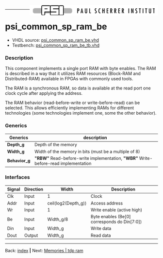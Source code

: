 <img align="right" src="../psi_logo.png">

***

# psi\_common\_sp\_ram\_be

- VHDL source: [psi_common_sp_ram_be.vhd](../hdl/psi_common_sp_ram_be.vhd)
- Testbench: [psi_common_sp_ram_be_tb.vhd](../testbench/psi_common_sp_ram_be_tb/psi_common_sp_ram_be_tb.vhd)

### Description

This component implements a single port RAM with byte enables. The RAM
is described in a way that it utilizes RAM resources (Block-RAM and
Distributed-RAM) available in FPGAs with commonly used tools.

The RAM is a synchronous RAM, so data is available at the read port one
clock cycle after applying the address.

The RAM behavior (read-before-write or write-before-read) can be
selected. This allows efficiently implementing RAMs for different
technologies (some technologies implement one, some the other behavior).

### Generics
Generics        | description
----------------|--------
**Depth\_g**    | Depth of the memory
**Width\_g**    | Width of the memory in bits (must be a multiple of 8)
**Behavior\_g** | **"RBW"** Read-before-write implementation, **"WBR"** Write-before-read implementation

### Interfaces

  Signal                 | Direction  | Width                |  Description
  -----------------------| -----------|----------------------| --------------------------------------------------
  Clk                    | Input      | 1                    |  Clock
  Addr                   | Input      | ceil(log2(Depth\_g)) |  Access address
  Wr                     | Input       |1                    |  Write enable (active high)
  Be                     | Input      | Width\_g/8           |  Byte enables (Be\[0\] corresponds do Din\[7:0\])
  Din                    | Input      | Width\_g             |  Write data
  Dout                   | Output     | Width\_g             |  Read data

***
Back: [index](../psi_common_index.md) **|** Next: [Memories | tdp ram](../ch3_memories/ch3_3_tdp_ram.md)

